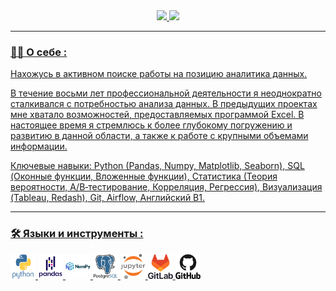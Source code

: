 <div id="badges" align="center">
  <a href="https://t.me/tedenri">
    <img src="https://img.shields.io/badge/Telegram-blue?logo=telegram&logoColor=white&style=for-the-badge"/>
  </a>
  <a href="mailto:tedenri74@gmail.com">
    <img src="https://img.shields.io/badge/Gmail-red?logo=gmail&logoColor=white&style=for-the-badge"/>
</div>

---
### 👨‍💻 О себе :

Нахожусь в активном поиске работы на позицию аналитика данных.

В течение восьми лет профессиональной деятельности я неоднократно сталкивался с потребностью анализа данных. В предыдущих
проектах мне хватало возможностей, предоставляемых программой Excel. В настоящее время я стремлюсь к более глубокому
погружению и развитию в данной области, а также к работе с крупными объемами информации.

Ключевые навыки: Python (Pandas, Numpy, Matplotlib, Seaborn), SQL (Оконные функции, Вложенные функции), Статистика (Теория вероятности, A/B‑тестирование, Корреляция, Регрессия), Визуализация (Tableau, Redash), Git, Airflow, Английский B1.

---
### :hammer_and_wrench: Языки и инструменты :
<div>
  <img src="https://github.com/devicons/devicon/blob/master/icons/python/python-original-wordmark.svg" title="Git" **alt="Git" width="40" height="40"/>
  <img src="https://github.com/devicons/devicon/blob/master/icons/pandas/pandas-original-wordmark.svg" title="Git" **alt="Git" width="40" height="40"/>
  <img src="https://github.com/devicons/devicon/blob/master/icons/numpy/numpy-original-wordmark.svg" title="Git" **alt="Git" width="40" height="40"/>
  <img src="https://github.com/devicons/devicon/blob/master/icons/postgresql/postgresql-original-wordmark.svg" title="Git" **alt="Git" width="40" height="40"/>
  <img src="https://github.com/devicons/devicon/blob/master/icons/jupyter/jupyter-original-wordmark.svg" title="Git" **alt="Git" width="40" height="40"/>
  <img src="https://github.com/devicons/devicon/blob/master/icons/gitlab/gitlab-original-wordmark.svg" title="Git" **alt="Git" width="40" height="40"/>
  <img src="https://github.com/devicons/devicon/blob/master/icons/github/github-original-wordmark.svg" title="Git" **alt="Git" width="40" height="40"/>
</div>



<!--
**tedenri/tedenri** is a ✨ _special_ ✨ repository because its `README.md` (this file) appears on your GitHub profile.

Here are some ideas to get you started:

- 🔭 I’m currently working on ...
- 🌱 I’m currently learning ...
- 👯 I’m looking to collaborate on ...
- 🤔 I’m looking for help with ...
- 💬 Ask me about ...
- 📫 How to reach me: ...
- 😄 Pronouns: ...
- ⚡ Fun fact: ...
-->
